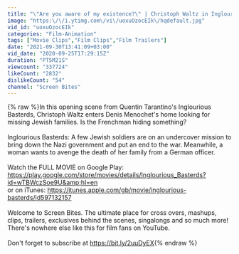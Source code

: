 ```yaml
---
title: "\"Are you aware of my existence?\" | Christoph Waltz in Inglourious Basterds | Screen Bites"
image: "https:\/\/i.ytimg.com\/vi\/uoxuOzocEIk\/hqdefault.jpg"
vid_id: "uoxuOzocEIk"
categories: "Film-Animation"
tags: ["Movie Clips","Film Clips","Film Trailers"]
date: "2021-09-30T13:41:09+03:00"
vid_date: "2020-09-25T17:29:15Z"
duration: "PT5M21S"
viewcount: "337724"
likeCount: "2832"
dislikeCount: "54"
channel: "Screen Bites"
---
```

{% raw %}In this opening scene from Quentin Tarantino's Inglourious Basterds, Christoph Waltz enters Denis Menochet's home looking for missing Jewish families. Is the Frenchman hiding something?<br /><br />Inglourious Basterds: A few Jewish soldiers are on an undercover mission to bring down the Nazi government and put an end to the war. Meanwhile, a woman wants to avenge the death of her family from a German officer.<br /><br />Watch the FULL MOVIE on Google Play: <a rel="nofollow" target="blank" href="https://play.google.com/store/movies/details/Inglourious_Basterds?id=wTBWczSoe9U&amp;hl=en">https://play.google.com/store/movies/details/Inglourious_Basterds?id=wTBWczSoe9U&amp;hl=en</a><br />or on iTunes: <a rel="nofollow" target="blank" href="https://itunes.apple.com/gb/movie/inglourious-basterds/id597132157">https://itunes.apple.com/gb/movie/inglourious-basterds/id597132157</a><br /><br />Welcome to Screen Bites. The ultimate place for cross overs, mashups, clips, trailers, exclusives behind the scenes, singalongs and so much more! There's nowhere else like this for film fans on YouTube. <br /><br />Don't forget to subscribe at <a rel="nofollow" target="blank" href="https://bit.ly/2uuDyEX">https://bit.ly/2uuDyEX</a>{% endraw %}
